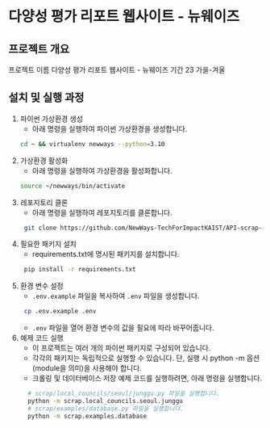 # 다양성 평가 리포트 웹사이트 - 뉴웨이즈
<!-- # 깃헙은 최종일에 제출 필요!
- 팀별 GitHub repository 링크 및 발표 자료 Slack으로 제출
- GitHub 포함 사항
  - 재현 가능한 전체 개발 코드
  - README.md
    - 간단한 문제 정의와 해결책 설명
    - 사용 가능한 데모 링크 (웹사이트 링크나 실행가능한 Google colab 파일 등)
    - 설치 및 실행 과정 설명
    - 팀 및 팀원 소개
    - (선택 사항) 데모 영상 -->
## 프로젝트 개요
프로젝트 이름  다양성 평가 리포트 웹사이트 - 뉴웨이즈
기간          23 가을-겨울

## 설치 및 실행 과정
1. 파이썬 가상환경 생성
    - 아래 명령을 실행하여 파이썬 가상환경을 생성합니다.
    ```bash
    cd ~ && virtualenv newways --python=3.10
    ```
2. 가상환경 활성화
    - 아래 명령을 실행하여 가상환경을 활성화합니다.
    ```bash
    source ~/newways/bin/activate
    ``` 
3. 레포지토리 클론
   - 아래 명령을 실행하여 레포지토리를 클론합니다.
   ```bash
    git clone https://github.com/NewWays-TechForImpactKAIST/API-scrap-and-analysis.git
    ```
4. 필요한 패키지 설치
   - requirements.txt에 명시된 패키지를 설치합니다.
   ```bash
    pip install -r requirements.txt
    ```
5. 환경 변수 설정
   - `.env.example` 파일을 복사하여 `.env` 파일을 생성합니다.
   ```bash
    cp .env.example .env
    ```
    - `.env` 파일을 열어 환경 변수의 값을 필요에 따라 바꾸어줍니다. 
6. 예제 코드 실행
   - 이 프로젝트는 여러 개의 파이썬 패키지로 구성되어 있습니다.
   - 각각의 패키지는 독립적으로 실행할 수 있습니다. 단, 실행 시 python -m 옵션(module을 의미)을 사용해야 합니다.
   - 크롤링 및 데이터베이스 저장 예제 코드를 실행하려면, 아래 명령을 실행합니다.
    ```bash
      # scrap/local_councils/seoul/junggu.py 파일을 실행합니다.
      python -m scrap.local_councils.seoul.junggu
      # scrap/examples/database.py 파일을 실행합니다.
      python -m scrap.examples.database
      ```